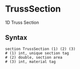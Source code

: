 # TrussSection

1D Truss Section

## Syntax

```
section TrussSection (1) (2) (3)
# (1) int, unique section tag
# (2) double, section area
# (3) int, material tag
```